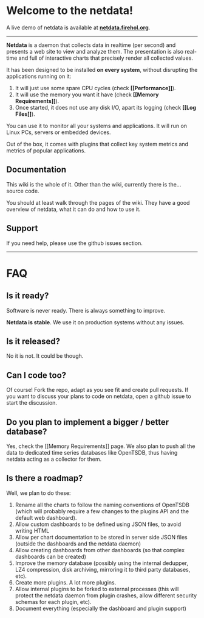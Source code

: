 # Welcome to the netdata!

A live demo of netdata is available at **[netdata.firehol.org](http://netdata.firehol.org)**.

---

**Netdata** is a daemon that collects data in realtime (per second) and presents a web site to view and analyze them.
The presentation is also real-time and full of interactive charts that precisely render all collected values.

It has been designed to be installed **on every system**, without disrupting the applications running on it:

1. It will just use some spare CPU cycles (check **[[Performance]]**).
2. It will use the memory you want it have (check **[[Memory Requirements]]**).
3. Once started, it does not use any disk I/O, apart its logging (check **[[Log Files]]**).

You can use it to monitor all your systems and applications. It will run on Linux PCs, servers or embedded devices.

Out of the box, it comes with plugins that collect key system metrics and metrics of popular applications.

## Documentation

This wiki is the whole of it. Other than the wiki, currently there is the... source code.

You should at least walk through the pages of the wiki. They have a good overview of netdata, what it can do and how to use it.

## Support

If you need help, please use the github issues section.

---


# FAQ

## Is it ready?

Software is never ready. There is always something to improve.

**Netdata is stable**. We use it on production systems without any issues.

## Is it released?

No it is not. It could be though.

## Can I code too?

Of course! Fork the repo, adapt as you see fit and create pull requests.
If you want to discuss your plans to code on netdata, open a github issue to start the discussion.

## Do you plan to implement a bigger / better database?

Yes, check the [[Memory Requirements]] page. We also plan to push all the data to dedicated time series databases like OpenTSDB, thus having netdata acting as a collector for them.

## Is there a roadmap?

Well, we plan to do these:

1. Rename all the charts to follow the naming conventions of OpenTSDB (which will probably require a few changes to the plugins API and the default web dashboard).
2. Allow custom dashboards to be defined using JSON files, to avoid writing HTML
3. Allow per chart documentation to be stored in server side JSON files (outside the dashboards and the netdata daemon)
4. Allow creating dashboards from other dashboards (so that complex dashboards can be created)
5. Improve the memory database (possibly using the internal dedupper, LZ4 compression, disk archiving, mirroring it to third party databases, etc).
6. Create more plugins. A lot more plugins.
7. Allow internal plugins to be forked to external processes (this will protect the netdata daemon from plugin crashes, allow different security schemas for each plugin, etc).
8. Document everything (especially the dashboard and plugin support)
